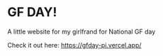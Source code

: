 # GF DAY!

A little website for my girlfrand for National GF day

Check it out here: https://gfday-pi.vercel.app/
